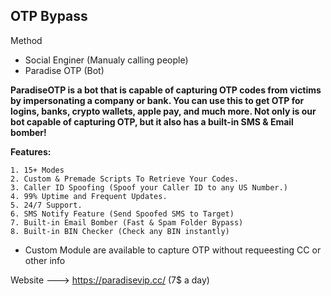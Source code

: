 
## OTP Bypass

Method
- Social Enginer (Manualy calling people)
- Paradise OTP (Bot)

**ParadiseOTP is a bot that is capable of capturing OTP codes from victims by impersonating a company or bank. You can use this to get OTP for logins, banks, crypto wallets, apple pay, and much more. Not only is our bot capable of capturing OTP, but it also has a built-in SMS & Email bomber!**

**Features:**
```
1. 15+ Modes
2. Custom & Premade Scripts To Retrieve Your Codes.
3. Caller ID Spoofing (Spoof your Caller ID to any US Number.)
4. 99% Uptime and Frequent Updates.
5. 24/7 Support.
6. SMS Notify Feature (Send Spoofed SMS to Target)
7. Built-in Email Bomber (Fast & Spam Folder Bypass)
8. Built-in BIN Checker (Check any BIN instantly)
```

- Custom Module are available to capture OTP without requeesting CC or other info

Website ---> https://paradisevip.cc/ (7$ a day)